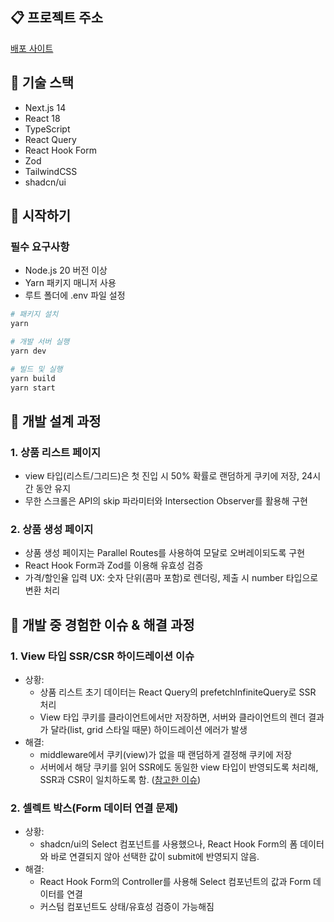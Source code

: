 ## 📋 프로젝트 주소

[배포 사이트](https://weebur-coding-test-theta.vercel.app)

## 🧰 기술 스택

- Next.js 14
- React 18
- TypeScript
- React Query
- React Hook Form
- Zod
- TailwindCSS
- shadcn/ui

## 🚀 시작하기

### 필수 요구사항

- Node.js 20 버전 이상
- Yarn 패키지 매니저 사용
- 루트 폴더에 .env 파일 설정

```bash
# 패키지 설치
yarn

# 개발 서버 실행
yarn dev

# 빌드 및 실행
yarn build
yarn start
```

## 📝 개발 설계 과정

### 1. 상품 리스트 페이지

- view 타입(리스트/그리드)은 첫 진입 시 50% 확률로 랜덤하게 쿠키에 저장, 24시간 동안 유지
- 무한 스크롤은 API의 skip 파라미터와 Intersection Observer를 활용해 구현

### 2. 상품 생성 페이지

- 상품 생성 페이지는 Parallel Routes를 사용하여 모달로 오버레이되도록 구현
- React Hook Form과 Zod를 이용해 유효성 검증
- 가격/할인율 입력 UX: 숫자 단위(콤마 포함)로 렌더링, 제출 시 number 타입으로 변환 처리

## 🐞 개발 중 경험한 이슈 & 해결 과정

### 1. View 타입 SSR/CSR 하이드레이션 이슈

- 상황:
  - 상품 리스트 초기 데이터는 React Query의 prefetchInfiniteQuery로 SSR 처리
  - View 타입 쿠키를 클라이언트에서만 저장하면, 서버와 클라이언트의 렌더 결과가 달라(list, grid 스타일 때문) 하이드레이션 에러가 발생
- 해결:
  - middleware에서 쿠키(view)가 없을 때 랜덤하게 결정해 쿠키에 저장
  - 서버에서 해당 쿠키를 읽어 SSR에도 동일한 view 타입이 반영되도록 처리해, SSR과 CSR이 일치하도록 함. ([참고한 이슈](https://github.com/vercel/next.js/issues/67814))

### 2. 셀렉트 박스(Form 데이터 연결 문제)

- 상황:
  - shadcn/ui의 Select 컴포넌트를 사용했으나, React Hook Form의 폼 데이터와 바로 연결되지 않아 선택한 값이 submit에 반영되지 않음.
- 해결:
  - React Hook Form의 Controller를 사용해 Select 컴포넌트의 값과 Form 데이터를 연결
  - 커스텀 컴포넌트도 상태/유효성 검증이 가능해짐
